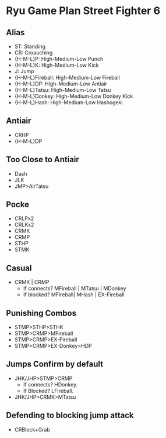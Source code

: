 # Ryu Game Plan Street Fighter 6

## Alias
- ST: Standing
- CR: Croauching
- {H-M-L}P: High-Medium-Low Punch
- {H-M-L}K: High-Medium-Low Kick
- J: Jump
- {H-M-L}Fireball: High-Medium-Low Fireball
- {H-M-L}DP: High-Medium-Low Antiair
- {H-M-L}Tatsu: High-Medium-Low Tatsu
- {H-M-L}Donkey: High-Medium-Low Donkey Kick
- {H-M-L}Hash: High-Medium-Low Hashogeki
 
## Antiair
- CRHP
- {H-M-L}DP

## Too Close to Antiair
- Dash
- JLK
- JMP\>AirTatsu

## Pocke
- CRLPx2
- CRLKx2
- CRMK
- CRMP
- STHP
- STMK

## Casual
- CRMK | CRMP
    - If connects? MFireball | MTatsu | MDonkey
    - If blocked? MFireball| MHash | EX-Fireball

## Punishing Combos
- STMP\>STHP\>STHK
- STMP\>CRMP\>MFireball
- STMP\>CRMP\>EX-Fireball
- STMP\>CRMP\>EX-Donkey\>HDP

## Jumps Confirm by default
- JHK/JHP\>STMP\>CRMP
    - If connects? HDonkey.
    - If Blocked? LFireball.
- JHK/JHP\>CRMK\>MTatsu

## Defending to blocking jump attack
- CRBlock+Grab

